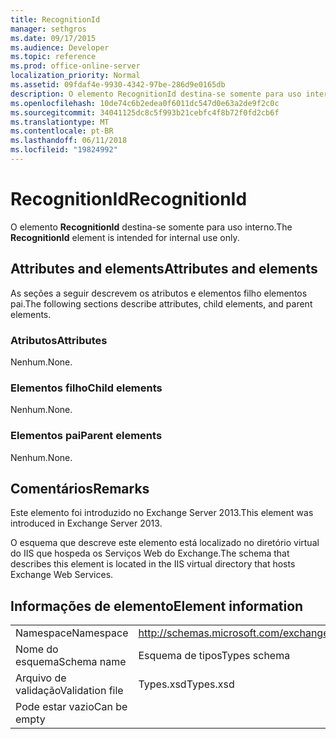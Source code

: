 ```yaml
---
title: RecognitionId
manager: sethgros
ms.date: 09/17/2015
ms.audience: Developer
ms.topic: reference
ms.prod: office-online-server
localization_priority: Normal
ms.assetid: 09fdaf4e-9930-4342-97be-286d9e0165db
description: O elemento RecognitionId destina-se somente para uso interno.
ms.openlocfilehash: 10de74c6b2edea0f6011dc547d0e63a2de9f2c0c
ms.sourcegitcommit: 34041125dc8c5f993b21cebfc4f8b72f0fd2cb6f
ms.translationtype: MT
ms.contentlocale: pt-BR
ms.lasthandoff: 06/11/2018
ms.locfileid: "19824992"
---
```

# <a name="recognitionid"></a><span data-ttu-id="3063c-103">RecognitionId</span><span class="sxs-lookup"><span data-stu-id="3063c-103">RecognitionId</span></span>

<span data-ttu-id="3063c-104">O elemento **RecognitionId** destina-se somente para uso interno.</span><span class="sxs-lookup"><span data-stu-id="3063c-104">The **RecognitionId** element is intended for internal use only.</span></span> 

## <a name="attributes-and-elements"></a><span data-ttu-id="3063c-105">Attributes and elements</span><span class="sxs-lookup"><span data-stu-id="3063c-105">Attributes and elements</span></span>

<span data-ttu-id="3063c-106">As seções a seguir descrevem os atributos e elementos filho elementos pai.</span><span class="sxs-lookup"><span data-stu-id="3063c-106">The following sections describe attributes, child elements, and parent elements.</span></span>
  
### <a name="attributes"></a><span data-ttu-id="3063c-107">Atributos</span><span class="sxs-lookup"><span data-stu-id="3063c-107">Attributes</span></span>

<span data-ttu-id="3063c-108">Nenhum.</span><span class="sxs-lookup"><span data-stu-id="3063c-108">None.</span></span>
  
### <a name="child-elements"></a><span data-ttu-id="3063c-109">Elementos filho</span><span class="sxs-lookup"><span data-stu-id="3063c-109">Child elements</span></span>

<span data-ttu-id="3063c-110">Nenhum.</span><span class="sxs-lookup"><span data-stu-id="3063c-110">None.</span></span>
  
### <a name="parent-elements"></a><span data-ttu-id="3063c-111">Elementos pai</span><span class="sxs-lookup"><span data-stu-id="3063c-111">Parent elements</span></span>

<span data-ttu-id="3063c-112">Nenhum.</span><span class="sxs-lookup"><span data-stu-id="3063c-112">None.</span></span>
  
## <a name="remarks"></a><span data-ttu-id="3063c-113">Comentários</span><span class="sxs-lookup"><span data-stu-id="3063c-113">Remarks</span></span>

<span data-ttu-id="3063c-114">Este elemento foi introduzido no Exchange Server 2013.</span><span class="sxs-lookup"><span data-stu-id="3063c-114">This element was introduced in Exchange Server 2013.</span></span>
  
<span data-ttu-id="3063c-115">O esquema que descreve este elemento está localizado no diretório virtual do IIS que hospeda os Serviços Web do Exchange.</span><span class="sxs-lookup"><span data-stu-id="3063c-115">The schema that describes this element is located in the IIS virtual directory that hosts Exchange Web Services.</span></span>
  
## <a name="element-information"></a><span data-ttu-id="3063c-116">Informações de elemento</span><span class="sxs-lookup"><span data-stu-id="3063c-116">Element information</span></span>

|||
|:-----|:-----|
|<span data-ttu-id="3063c-117">Namespace</span><span class="sxs-lookup"><span data-stu-id="3063c-117">Namespace</span></span>  <br/> |http://schemas.microsoft.com/exchange/services/2006/types  <br/> |
|<span data-ttu-id="3063c-118">Nome do esquema</span><span class="sxs-lookup"><span data-stu-id="3063c-118">Schema name</span></span>  <br/> |<span data-ttu-id="3063c-119">Esquema de tipos</span><span class="sxs-lookup"><span data-stu-id="3063c-119">Types schema</span></span>  <br/> |
|<span data-ttu-id="3063c-120">Arquivo de validação</span><span class="sxs-lookup"><span data-stu-id="3063c-120">Validation file</span></span>  <br/> |<span data-ttu-id="3063c-121">Types.xsd</span><span class="sxs-lookup"><span data-stu-id="3063c-121">Types.xsd</span></span>  <br/> |
|<span data-ttu-id="3063c-122">Pode estar vazio</span><span class="sxs-lookup"><span data-stu-id="3063c-122">Can be empty</span></span>  <br/> ||
   

